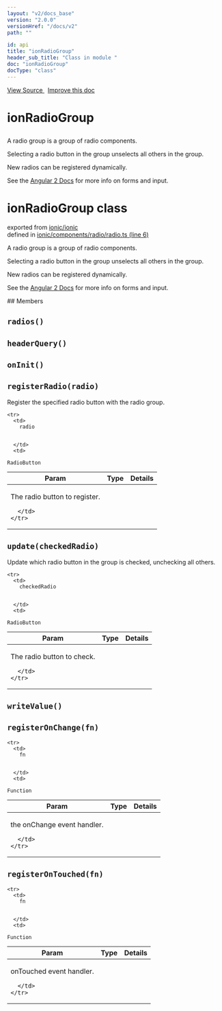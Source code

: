 ```yaml
---
layout: "v2/docs_base"
version: "2.0.0"
versionHref: "/docs/v2"
path: ""

id: api
title: "ionRadioGroup"
header_sub_title: "Class in module "
doc: "ionRadioGroup"
docType: "class"
---
```



<div class="improve-docs">
  <a href='http://github.com/driftyco/ionic2/tree/master/ionic/components/radio/radio.ts#L5'>
    View Source
  </a>
  &nbsp;
  <a href='http://github.com/driftyco/ionic2/edit/master/ionic/components/radio/radio.ts#L5'>
    Improve this doc
  </a>
</div>




<h1 class="api-title">

  ionRadioGroup



</h1>





A radio group is a group of radio components.

Selecting a radio button in the group unselects all others in the group.

New radios can be registered dynamically.

See the [Angular 2 Docs](https://angular.io/docs/js/latest/api/forms/) for more info on forms and input.

<h1 class="class export">ionRadioGroup <span class="type">class</span></h1>
<p class="module">exported from <a href='undefined'>ionic/ionic</a><br/>
defined in <a href="https://github.com/driftyco/ionic2/tree/master/ionic/components/radio/radio.ts#L6-L150">ionic/components/radio/radio.ts (line 6)</a>
</p>
<p><p>A radio group is a group of radio components.</p>
<p>Selecting a radio button in the group unselects all others in the group.</p>
<p>New radios can be registered dynamically.</p>
<p>See the <a href="https://angular.io/docs/js/latest/api/forms/">Angular 2 Docs</a> for more info on forms and input.</p>
</p>
## Members

<div id="radios"></div>
<h2>
  <code>radios()</code>

</h2>












<div id="headerQuery"></div>
<h2>
  <code>headerQuery()</code>

</h2>












<div id="onInit"></div>
<h2>
  <code>onInit()</code>

</h2>












<div id="registerRadio"></div>
<h2>
  <code>registerRadio(radio)</code>

</h2>

Register the specified radio button with the radio group.



<table class="table" style="margin:0;">
  <thead>
    <tr>
      <th>Param</th>
      <th>Type</th>
      <th>Details</th>
    </tr>
  </thead>
  <tbody>
    
    <tr>
      <td>
        radio
        
        
      </td>
      <td>
        
  <code>RadioButton</code>
      </td>
      <td>
        <p>The radio button to register.</p>

        
      </td>
    </tr>
    
  </tbody>
</table>









<div id="update"></div>
<h2>
  <code>update(checkedRadio)</code>

</h2>

Update which radio button in the group is checked, unchecking all others.



<table class="table" style="margin:0;">
  <thead>
    <tr>
      <th>Param</th>
      <th>Type</th>
      <th>Details</th>
    </tr>
  </thead>
  <tbody>
    
    <tr>
      <td>
        checkedRadio
        
        
      </td>
      <td>
        
  <code>RadioButton</code>
      </td>
      <td>
        <p>The radio button to check.</p>

        
      </td>
    </tr>
    
  </tbody>
</table>









<div id="writeValue"></div>
<h2>
  <code>writeValue()</code>

</h2>











<div id="registerOnChange"></div>
<h2>
  <code>registerOnChange(fn)</code>

</h2>





<table class="table" style="margin:0;">
  <thead>
    <tr>
      <th>Param</th>
      <th>Type</th>
      <th>Details</th>
    </tr>
  </thead>
  <tbody>
    
    <tr>
      <td>
        fn
        
        
      </td>
      <td>
        
  <code>Function</code>
      </td>
      <td>
        <p>the onChange event handler.</p>

        
      </td>
    </tr>
    
  </tbody>
</table>









<div id="registerOnTouched"></div>
<h2>
  <code>registerOnTouched(fn)</code>

</h2>





<table class="table" style="margin:0;">
  <thead>
    <tr>
      <th>Param</th>
      <th>Type</th>
      <th>Details</th>
    </tr>
  </thead>
  <tbody>
    
    <tr>
      <td>
        fn
        
        
      </td>
      <td>
        
  <code>Function</code>
      </td>
      <td>
        <p>onTouched event handler.</p>

        
      </td>
    </tr>
    
  </tbody>
</table>









